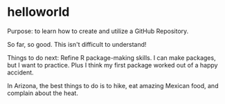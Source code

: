 # helloworld
Purpose: to learn how to create and utilize a GitHub Repository. 

So far, so good. This isn't difficult to understand!

Things to do next: Refine R package-making skills. I can make packages, but I want to practice. Plus I think my first
package worked out of a happy accident. 

In Arizona, the best things to do is to hike, eat amazing Mexican food, and complain about the heat. <insert King of the Hill meme>
